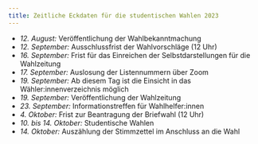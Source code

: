 ```yaml
---
title: Zeitliche Eckdaten für die studentischen Wahlen 2023
---
```


- _12. August:_ Veröffentlichung der Wahlbekanntmachung
- _12. September:_ Ausschlussfrist der Wahlvorschläge (12 Uhr)
- _16. September:_ Frist für das Einreichen der Selbstdarstellungen für die Wahlzeitung
- _17. September:_ Auslosung der Listennummern über Zoom
- _19. September:_ Ab diesem Tag ist die Einsicht in das Wähler:innenverzeichnis möglich
- _19. September:_ Veröffentlichung der Wahlzeitung
- _23. September:_ Informationstreffen für Wahlhelfer:innen
- _4. Oktober:_ Frist zur Beantragung der Briefwahl (12 Uhr)
- _10. bis 14. Oktober:_ Studentische Wahlen
- _14. Oktober:_ Auszählung der Stimmzettel im Anschluss an die Wahl
